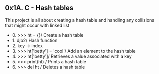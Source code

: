 <h2>0x1A. C - Hash tables</h2>
<p>This project is all about creating a hash table and handling any collisions that might occur with linked list</p>
<ul>
<li>0. >>> ht = {}/ Create a hash table</li>
<li>1. djb2/ Hash function</li>
<li>2. key -> index</li>
<li>3. >>> ht['betty'] = 'cool'/ Add an element to the hash table</li>
<li>4. >>> ht['betty']/ Retrieves a value associated with a key</li>
<li>5. >>> print(ht) / Prints a hash table</li>
<li>6. >>> del ht / Deletes a hash table</li>
</ul>
